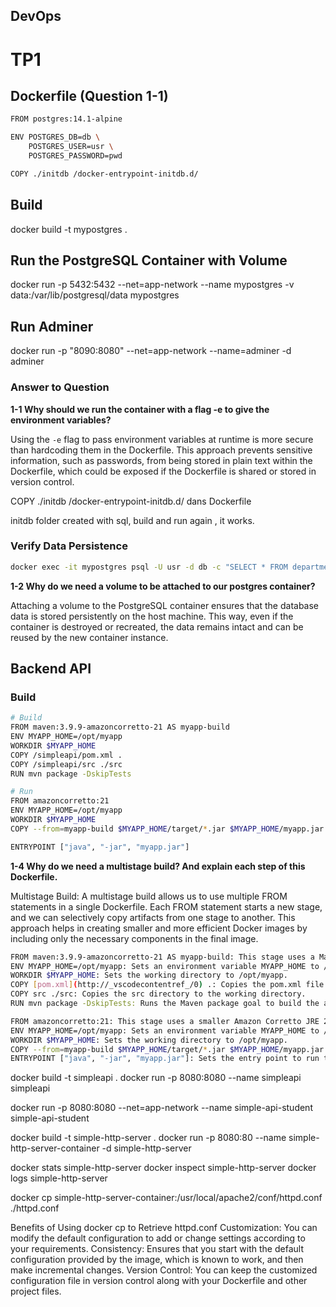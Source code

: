 ## DevOps

# TP1

## Dockerfile (Question 1-1) 

```sh
FROM postgres:14.1-alpine

ENV POSTGRES_DB=db \
    POSTGRES_USER=usr \
    POSTGRES_PASSWORD=pwd

COPY ./initdb /docker-entrypoint-initdb.d/
```

## Build
docker build -t mypostgres .

## Run the PostgreSQL Container with Volume

docker run -p 5432:5432 --net=app-network --name mypostgres -v data:/var/lib/postgresql/data mypostgres

## Run Adminer
docker run -p "8090:8080" --net=app-network --name=adminer -d adminer


### Answer to Question

**1-1 Why should we run the container with a flag -e to give the environment variables?**

Using the `-e` flag to pass environment variables at runtime is more secure than hardcoding them in the Dockerfile. This approach prevents sensitive information, such as passwords, from being stored in plain text within the Dockerfile, which could be exposed if the Dockerfile is shared or stored in version control.

COPY ./initdb /docker-entrypoint-initdb.d/ dans Dockerfile

initdb folder created with sql, build and run again , it works.

### Verify Data Persistence
```sh
docker exec -it mypostgres psql -U usr -d db -c "SELECT * FROM departments;"
```

**1-2 Why do we need a volume to be attached to our postgres container?**

Attaching a volume to the PostgreSQL container ensures that the database data is stored persistently on the host machine. This way, even if the container is destroyed or recreated, the data remains intact and can be reused by the new container instance.

## Backend API

###  Build
```sh
# Build
FROM maven:3.9.9-amazoncorretto-21 AS myapp-build
ENV MYAPP_HOME=/opt/myapp 
WORKDIR $MYAPP_HOME
COPY /simpleapi/pom.xml .
COPY /simpleapi/src ./src
RUN mvn package -DskipTests

# Run
FROM amazoncorretto:21
ENV MYAPP_HOME=/opt/myapp 
WORKDIR $MYAPP_HOME
COPY --from=myapp-build $MYAPP_HOME/target/*.jar $MYAPP_HOME/myapp.jar

ENTRYPOINT ["java", "-jar", "myapp.jar"]
```

**1-4 Why do we need a multistage build? And explain each step of this Dockerfile.**

Multistage Build: A multistage build allows us to use multiple FROM statements in a single Dockerfile. Each FROM statement starts a new stage, and we can selectively copy artifacts from one stage to another. This approach helps in creating smaller and more efficient Docker images by including only the necessary components in the final image.

```sh
FROM maven:3.9.9-amazoncorretto-21 AS myapp-build: This stage uses a Maven image with Amazon Corretto JDK 21 to build the application. The AS myapp-build part names this stage myapp-build.
ENV MYAPP_HOME=/opt/myapp: Sets an environment variable MYAPP_HOME to /opt/myapp.
WORKDIR $MYAPP_HOME: Sets the working directory to /opt/myapp.
COPY [pom.xml](http://_vscodecontentref_/0) .: Copies the pom.xml file to the working directory.
COPY src ./src: Copies the src directory to the working directory.
RUN mvn package -DskipTests: Runs the Maven package goal to build the application, skipping tests.

FROM amazoncorretto:21: This stage uses a smaller Amazon Corretto JRE 21 image to run the application.
ENV MYAPP_HOME=/opt/myapp: Sets an environment variable MYAPP_HOME to /opt/myapp.
WORKDIR $MYAPP_HOME: Sets the working directory to /opt/myapp.
COPY --from=myapp-build $MYAPP_HOME/target/*.jar $MYAPP_HOME/myapp.jar: Copies the built JAR file from the myapp-build stage to the working directory.
ENTRYPOINT ["java", "-jar", "myapp.jar"]: Sets the entry point to run the JAR file using the java -jar command.
```

docker build -t simpleapi .
docker run -p 8080:8080 --name simpleapi simpleapi

docker run -p 8080:8080 --net=app-network --name simple-api-student simple-api-student

docker build -t simple-http-server .
docker run -p 8080:80 --name simple-http-server-container -d simple-http-server

docker stats simple-http-server
docker inspect simple-http-server
docker logs simple-http-server

docker cp simple-http-server-container:/usr/local/apache2/conf/httpd.conf ./httpd.conf

Benefits of Using docker cp to Retrieve httpd.conf
Customization: You can modify the default configuration to add or change settings according to your requirements.
Consistency: Ensures that you start with the default configuration provided by the image, which is known to work, and then make incremental changes.
Version Control: You can keep the customized configuration file in version control along with your Dockerfile and other project files.



